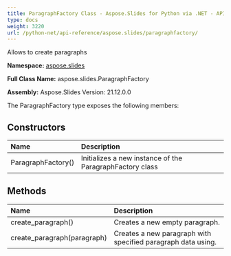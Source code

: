 ```yaml
---
title: ParagraphFactory Class - Aspose.Slides for Python via .NET - API Reference
type: docs
weight: 3220
url: /python-net/api-reference/aspose.slides/paragraphfactory/
---
```


Allows to create paragraphs

**Namespace:** [aspose.slides](/python-net/api-reference/aspose.slides/)

**Full Class Name:** aspose.slides.ParagraphFactory

**Assembly:**  Aspose.Slides Version: 21.12.0.0

The ParagraphFactory type exposes the following members:
## **Constructors**
|**Name**|**Description**|
| :- | :- |
|ParagraphFactory()|Initializes a new instance of the ParagraphFactory class|
## **Methods**
|**Name**|**Description**|
| :- | :- |
|create_paragraph()|Creates a new empty paragraph.|
|create_paragraph(paragraph)|Creates a new paragraph with specified paragraph data using.|
